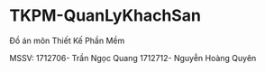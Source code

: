 # TKPM-QuanLyKhachSan
Đồ án môn Thiết Kế Phần Mềm

MSSV:
1712706- Trần Ngọc Quang
1712712- Nguyễn Hoàng Quyên
